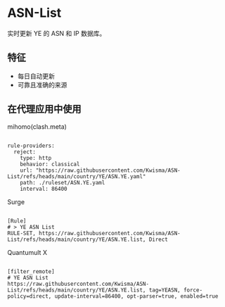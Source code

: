 
# ASN-List

实时更新 YE 的 ASN 和 IP 数据库。

## 特征

- 每日自动更新
- 可靠且准确的来源

## 在代理应用中使用

mihomo(clash.meta)

<pre><code class="language-javascript">
rule-providers:
  reject:
    type: http
    behavior: classical
    url: "https://raw.githubusercontent.com/Kwisma/ASN-List/refs/heads/main/country/YE/ASN.YE.yaml"
    path: ./ruleset/ASN.YE.yaml
    interval: 86400
</code></pre>

Surge

<pre><code class="language-javascript">
[Rule]
# > YE ASN List
RULE-SET, https://raw.githubusercontent.com/Kwisma/ASN-List/refs/heads/main/country/YE/ASN.YE.list, Direct
</code></pre>

Quantumult X

<pre><code class="language-javascript">
[filter_remote]
# YE ASN List
https://raw.githubusercontent.com/Kwisma/ASN-List/refs/heads/main/country/YE/ASN.YE.list, tag=YEASN, force-policy=direct, update-interval=86400, opt-parser=true, enabled=true
</code></pre>
